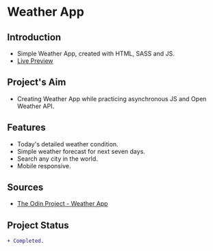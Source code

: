 # Weather App
## Introduction
* Simple Weather App, created with HTML, SASS and JS.
* [Live Preview](https://ikari-shirei.github.io/weather-app/)

## Project's Aim
* Creating Weather App while practicing asynchronous JS and Open Weather API.

## Features
* Today's detailed weather condition.
* Simple weather forecast for next seven days.
* Search any city in the world.
* Mobile responsive.

## Sources
* [The Odin Project - Weather App](https://www.theodinproject.com/paths/full-stack-javascript/courses/javascript/lessons/weather-app)

## Project Status
```diff
+ Completed.
```
